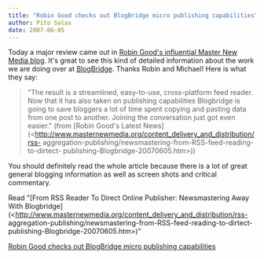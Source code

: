 ```yaml
---
title: "Robin Good checks out BlogBridge micro publishing capabilities"
author: Pito Salas
date: 2007-06-05
---
```




Today a major review came out in [Robin Good's influential Master New Media
blog](<http://www.masternewmedia.org/>). It's great to see this kind of
detailed information about the work we are doing over at
[BlogBridge](<http://www.blogbridge.com>). Thanks Robin and Michael! Here is
what they say:

> "The result is a streamlined, easy-to-use, cross-platform feed reader. Now
> that it has also taken on publishing capabilities Blogbridge is going to
> save bloggers a lot of time spent copying and pasting data from one post to
> another. Joining the conversation just got even easier." (from [Robin Good's
> Latest
> News](<http://www.masternewmedia.org/content_delivery_and_distribution/rss-
> aggregation-publishing/newsmastering-from-RSS-feed-reading-to-dirtect-
> publishing-Blogbridge-20070605.htm>))

You should definitely read the whole article because there is a lot of great
general blogging information as well as screen shots and critical commentary.

Read "[From RSS Reader To Direct Online Publisher: Newsmastering Away With
Blogbridge](<http://www.masternewmedia.org/content_delivery_and_distribution/rss-
aggregation-publishing/newsmastering-from-RSS-feed-reading-to-dirtect-
publishing-Blogbridge-20070605.htm>)"


[Robin Good checks out BlogBridge micro publishing capabilities](None)
